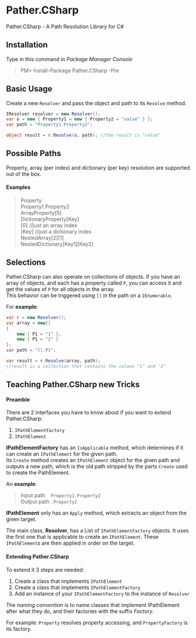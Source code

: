 # Pather.CSharp
Pather.CSharp - A Path Resolution Library for C#

## Installation
Type in this command in *Package Manager Console*

>PM> Install-Package Pather.CSharp -Pre

## Basic Usage
Create a new `Resolver` and pass the object and path to its `Resolve` method.

```C#
IResolver resolver = new Resolver();
var o = new { Property1 = new { Property2 = "value" } };
var path = "Property1.Property2";

object result = r.Resolve(o, path); //the result is "value"
```

## Possible Paths

Property, array (per index) and dictionary (per key) resolution are supported out of the box.

#### Examples

> Property  
> Property1.Property2  
> ArrayProperty[5]  
> DictionaryProperty[Key]  
> [0]   //just an array index  
> [Key] //just a dictionary index  
> NestedArray[2][1]  
> NestedDictionary[Key1][Key2]  

## Selections

Pather.CSharp can also operate on collections of objects. If you have an array of objects, 
and each has a property called `P`, you can access it and get the values of `P` for all objects
in the array.  
This behavior can be triggered using `[]` in the path on a `IEnumerable`.

For **example**:  
```C#
var r = new Resolver();
var array = new[]
{
    new { P1 = "1" },
    new { P1 = "2" }
};
var path = "[].P1";

var result = r.Resolve(array, path);    
//result is a collection that contains the values "1" and "2"
```

## Teaching Pather.CSharp new Tricks

#### Preamble

There are 2 interfaces you have to know about if you want to extend Pather.CSharp:

1. `IPathElementFactory`
2. `IPathElement`

**IPathElementFactory** has an `IsApplicable` method, which determines if it can create an `IPathElement`
for the given path.  
Its `Create` method creates an `IPathElement` object for the given path and 
outputs a new path, which is the old path stripped by the parts `Create` used to create the PathElement.  

An **example**:  
>Input path &nbsp;&nbsp;&nbsp;`Property1.Property2`  
>Output path `.Property2`

**IPathElement** only has an `Apply` method, which extracts an object from the given target.

The main class, **Resolver**, has a List of `IPathElementFactory` objects. It uses the first one that
is applicable to create an `IPathElement`. These `IPathElement`s are then applied in order on the 
target.

#### Extending Pather.CSharp

To extend it 3 steps are needed:

1. Create a class that implements `IPathElement`
2. Create a class that implements `IPathElementFactory`
3. Add an instance of your `IPathElementFactory` to the instance of `Resolver`

The *naming convention* is to name classes that implement IPathElement after what they do, 
and their factories with the suffix *Factory*.  

For example: `Property` resolves property accessing, and `PropertyFactory` is its factory.